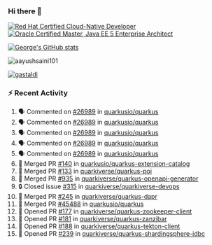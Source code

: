 ### Hi there 👋

<!--START_SECTION:badges-->
[![Red Hat Certified Cloud-Native Developer](https://images.credly.com/size/110x110/images/12ef4e4e-3d8d-4caf-9ab1-858c5bcb9619/image.png)](http://www.credly.com/badges/b6402e31-0894-48e6-b488-e2e551dcc809 "Red Hat Certified Cloud-Native Developer")
[![Oracle Certified Master, Java EE 5 Enterprise Architect](https://images.credly.com/size/110x110/images/1fa3549c-674c-4779-b3d6-d7d64eac2c23/Oracle-Certification-badge_OC-Master.png)](http://www.credly.com/badges/2565574e-b81d-410e-ab7d-24666ddcbe00 "Oracle Certified Master, Java EE 5 Enterprise Architect")
<!--END_SECTION:badges-->

[![George's GitHub stats](https://github-readme-stats.vercel.app/api?username=gastaldi&show=reviews,prs_merged&hide=contribs,prs&theme=transparent&show_icons=true)](https://github.com/anuraghazra/github-readme-stats)

<p align="left"> <img src="https://komarev.com/ghpvc/?username=gastaldi&label=Profile%20views&color=0e75b6&style=for-the-badge" alt="aayushsaini101" /> </p>

<p align="left"> <a href="https://github.com/ryo-ma/github-profile-trophy"><img src="https://github-profile-trophy.vercel.app/?username=gastaldi" alt="gastaldi" /></a> </p>

### :zap: Recent Activity

<!--START_SECTION:activity-->
1. 🗣 Commented on [#26989](https://github.com/quarkusio/quarkus/issues/26989#issuecomment-2585753060) in [quarkusio/quarkus](https://github.com/quarkusio/quarkus)
2. 🗣 Commented on [#26989](https://github.com/quarkusio/quarkus/issues/26989#issuecomment-2585477571) in [quarkusio/quarkus](https://github.com/quarkusio/quarkus)
3. 🗣 Commented on [#26989](https://github.com/quarkusio/quarkus/issues/26989#issuecomment-2582948978) in [quarkusio/quarkus](https://github.com/quarkusio/quarkus)
4. 🗣 Commented on [#26989](https://github.com/quarkusio/quarkus/issues/26989#issuecomment-2582894027) in [quarkusio/quarkus](https://github.com/quarkusio/quarkus)
5. 🗣 Commented on [#26989](https://github.com/quarkusio/quarkus/issues/26989#issuecomment-2582767319) in [quarkusio/quarkus](https://github.com/quarkusio/quarkus)
6. 🎉 Merged PR [#140](https://github.com/quarkusio/quarkus-extension-catalog/pull/140) in [quarkusio/quarkus-extension-catalog](https://github.com/quarkusio/quarkus-extension-catalog)
7. 🎉 Merged PR [#133](https://github.com/quarkiverse/quarkus-poi/pull/133) in [quarkiverse/quarkus-poi](https://github.com/quarkiverse/quarkus-poi)
8. 🎉 Merged PR [#935](https://github.com/quarkiverse/quarkus-openapi-generator/pull/935) in [quarkiverse/quarkus-openapi-generator](https://github.com/quarkiverse/quarkus-openapi-generator)
9. 🔒 Closed issue [#315](https://github.com/quarkiverse/quarkiverse-devops/issues/315) in [quarkiverse/quarkiverse-devops](https://github.com/quarkiverse/quarkiverse-devops)
10. 🎉 Merged PR [#245](https://github.com/quarkiverse/quarkus-dapr/pull/245) in [quarkiverse/quarkus-dapr](https://github.com/quarkiverse/quarkus-dapr)
11. 🎉 Merged PR [#45488](https://github.com/quarkusio/quarkus/pull/45488) in [quarkusio/quarkus](https://github.com/quarkusio/quarkus)
12. 💪 Opened PR [#177](https://github.com/quarkiverse/quarkus-zookeeper-client/pull/177) in [quarkiverse/quarkus-zookeeper-client](https://github.com/quarkiverse/quarkus-zookeeper-client)
13. 💪 Opened PR [#181](https://github.com/quarkiverse/quarkus-zanzibar/pull/181) in [quarkiverse/quarkus-zanzibar](https://github.com/quarkiverse/quarkus-zanzibar)
14. 💪 Opened PR [#188](https://github.com/quarkiverse/quarkus-tekton-client/pull/188) in [quarkiverse/quarkus-tekton-client](https://github.com/quarkiverse/quarkus-tekton-client)
15. 💪 Opened PR [#239](https://github.com/quarkiverse/quarkus-shardingsphere-jdbc/pull/239) in [quarkiverse/quarkus-shardingsphere-jdbc](https://github.com/quarkiverse/quarkus-shardingsphere-jdbc)
<!--END_SECTION:activity-->
